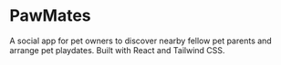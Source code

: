 # PawMates
A social app for pet owners to discover nearby fellow pet parents and arrange pet playdates. Built with React and Tailwind CSS.
